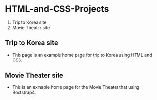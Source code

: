 # HTML-and-CSS-Projects


1. Trip to Korea site
2. Movie Theater site



## Trip to Korea site
  - This page is an example home page for trip to Korea using HTML and CSS.
  
## Movie Theater site
  - This is an exmaple home page for the Movie Theater that using Bootstrap4.

